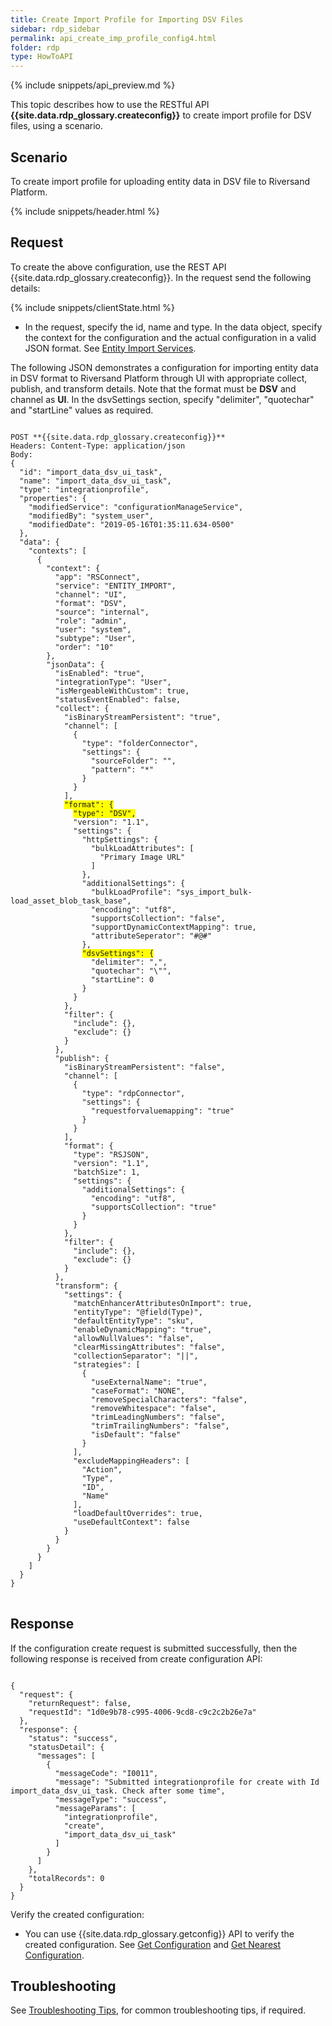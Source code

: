 ```yaml
---
title: Create Import Profile for Importing DSV Files
sidebar: rdp_sidebar
permalink: api_create_imp_profile_config4.html
folder: rdp
type: HowToAPI
---
```


{% include snippets/api_preview.md %}

This topic describes how to use the RESTful API **{{site.data.rdp_glossary.createconfig}}** to create import profile for DSV files, using a scenario.

## Scenario

To create import profile for uploading entity data in DSV file to Riversand Platform.

{% include snippets/header.html %}

## Request

To create the above configuration, use the REST API {{site.data.rdp_glossary.createconfig}}. In the request send the following details:

{% include snippets/clientState.html %}
* In the request, specify the id, name and type. In the data object, specify the context for the configuration and the actual configuration in a valid JSON format. See [Entity Import Services](api_imp_entity_service.html).

The following JSON demonstrates a configuration for importing entity data in DSV format to Riversand Platform through UI with appropriate collect, publish, and transform details. Note that the format must be **DSV** and channel as **UI**. In the dsvSettings section, specify "delimiter", "quotechar" and "startLine" values as required.

<pre>
<code> 
POST **{{site.data.rdp_glossary.createconfig}}**
Headers: Content-Type: application/json
Body:
{
  "id": "import_data_dsv_ui_task",
  "name": "import_data_dsv_ui_task",
  "type": "integrationprofile",
  "properties": {
    "modifiedService": "configurationManageService",
    "modifiedBy": "system_user",
    "modifiedDate": "2019-05-16T01:35:11.634-0500"
  },
  "data": {
    "contexts": [
      {
        "context": {
          "app": "RSConnect",
          "service": "ENTITY_IMPORT",
          "channel": "UI",
          "format": "DSV",
          "source": "internal",
          "role": "admin",
          "user": "system",
          "subtype": "User",
          "order": "10"
        },
        "jsonData": {
          "isEnabled": "true",
          "integrationType": "User",
          "isMergeableWithCustom": true,
          "statusEventEnabled": false,
          "collect": {
            "isBinaryStreamPersistent": "true",
            "channel": [
              {
                "type": "folderConnector",
                "settings": {
                  "sourceFolder": "",
                  "pattern": "*"
                }
              }
            ],
            <span style="background-color: #FFFF00">"format": {</span>
              <span style="background-color: #FFFF00">"type": "DSV",</span>
              "version": "1.1",
              "settings": {
                "httpSettings": {
                  "bulkLoadAttributes": [
                    "Primary Image URL"
                  ]
                },
                "additionalSettings": {
                  "bulkLoadProfile": "sys_import_bulk-load_asset_blob_task_base",
                  "encoding": "utf8",
                  "supportsCollection": "false",
                  "supportDynamicContextMapping": true,
                  "attributeSeperator": "#@#"
                },
                <span style="background-color: #FFFF00">"dsvSettings": {</span>
                  "delimiter": ",",
                  "quotechar": "\"",
                  "startLine": 0
                }
              }
            },
            "filter": {
              "include": {},
              "exclude": {}
            }
          },
          "publish": {
            "isBinaryStreamPersistent": "false",
            "channel": [
              {
                "type": "rdpConnector",
                "settings": {
                  "requestforvaluemapping": "true"
                }
              }
            ],
            "format": {
              "type": "RSJSON",
              "version": "1.1",
              "batchSize": 1,
              "settings": {
                "additionalSettings": {
                  "encoding": "utf8",
                  "supportsCollection": "true"
                }
              }
            },
            "filter": {
              "include": {},
              "exclude": {}
            }
          },
          "transform": {
            "settings": {
              "matchEnhancerAttributesOnImport": true,
              "entityType": "@field(Type)",
              "defaultEntityType": "sku",
              "enableDynamicMapping": "true",
              "allowNullValues": "false",
              "clearMissingAttributes": "false",
              "collectionSeparator": "||",
              "strategies": [
                {
                  "useExternalName": "true",
                  "caseFormat": "NONE",
                  "removeSpecialCharacters": "false",
                  "removeWhitespace": "false",
                  "trimLeadingNumbers": "false",
                  "trimTrailingNumbers": "false",
                  "isDefault": "false"
                }
              ],
              "excludeMappingHeaders": [
                "Action",
                "Type",
                "ID",
                "Name"
              ],
              "loadDefaultOverrides": true,
              "useDefaultContext": false
            }
          }
        }
      }
    ]
  }
}
</code>
</pre>

## Response

If the configuration create request is submitted successfully, then the following response is received from create configuration API:

<pre><code>
{
  "request": {
    "returnRequest": false,
    "requestId": "1d0e9b78-c995-4006-9cd8-c9c2c2b26e7a"
  },
  "response": {
    "status": "success",
    "statusDetail": {
      "messages": [
        {
          "messageCode": "I0011",
          "message": "Submitted integrationprofile for create with Id import_data_dsv_ui_task. Check after some time",
          "messageType": "success",
          "messageParams": [
            "integrationprofile",
            "create",
            "import_data_dsv_ui_task"
          ]
        }
      ]
    },
    "totalRecords": 0
  }
}
</code></pre>

Verify the created configuration:
* You can use {{site.data.rdp_glossary.getconfig}} API to verify the created configuration. See [Get Configuration](api_get_configuration.html) and [Get Nearest Configuration](api_get_nearest_configuration.html).

## Troubleshooting

See [Troubleshooting Tips](api_troubleshooting_tips.html), for common troubleshooting tips, if required.